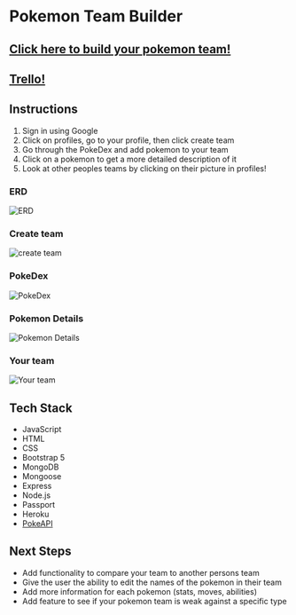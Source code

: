 # Pokemon Team Builder

## [Click here to build your pokemon team!](https://marcus-unit2-project.herokuapp.com/)

## [Trello!](https://trello.com/b/dyrWBHVr/marcus-project)

## Instructions
1. Sign in using Google
2. Click on profiles, go to your profile, then click create team
3. Go through the PokeDex and add pokemon to your team
4. Click on a pokemon to get a more detailed description of it
5. Look at other peoples teams by clicking on their picture in profiles!


### ERD
![ERD](https://i.imgur.com/pCgpIOc.png)

### Create team

![create team](https://i.imgur.com/6MYcSZP.png)

### PokeDex
![PokeDex](https://i.imgur.com/B7AH660.png)

### Pokemon Details
![Pokemon Details](https://i.imgur.com/odOGU0e.png)

### Your team
![Your team](https://i.imgur.com/bEkiGER.png)

## Tech Stack
- JavaScript
- HTML
- CSS
- Bootstrap 5
- MongoDB
- Mongoose
- Express
- Node.js
- Passport
- Heroku
- [PokeAPI](https://pokeapi.co/)
  

## Next Steps
- Add functionality to compare your team to another persons team
- Give the user the ability to edit the names of the pokemon in their team
- Add more information for each pokemon (stats, moves, abilities)
- Add feature to see if your pokemon team is weak against a specific type
